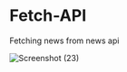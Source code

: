 # Fetch-API

Fetching news from news api

![Screenshot (23)](https://user-images.githubusercontent.com/72984307/133615970-f4b52b63-96bf-4119-9b9d-017c2a1880b8.png)
